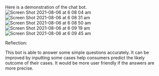 Here is a demonstration of the chat bot.
![Screen Shot 2021-08-06 at 6 08 04 am](https://user-images.githubusercontent.com/74887446/128414276-fec8be1d-6e55-4004-8370-8d2294bb3f82.png)
![Screen Shot 2021-08-06 at 6 08 31 am](https://user-images.githubusercontent.com/74887446/128414335-31af5f0a-a440-497f-ad50-e3e8e2fd12b1.png)
![Screen Shot 2021-08-06 at 6 08 50 am](https://user-images.githubusercontent.com/74887446/128414362-9e41aa2a-f907-4579-999a-d496790fb08f.png)
![Screen Shot 2021-08-06 at 6 09 19 am](https://user-images.githubusercontent.com/74887446/128414420-96d52733-8123-4974-883d-31862795088c.png)
![Screen Shot 2021-08-06 at 6 09 45 am](https://user-images.githubusercontent.com/74887446/128414464-f5d69787-280e-48e1-ba19-76419e66bb05.png)

Reflection:

This bot is able to answer some simple questions accurately. It can be improved by inputting some cases help consumers predict the likely outcome of their cases. It would be more user friendly if the answers are more precise. 
